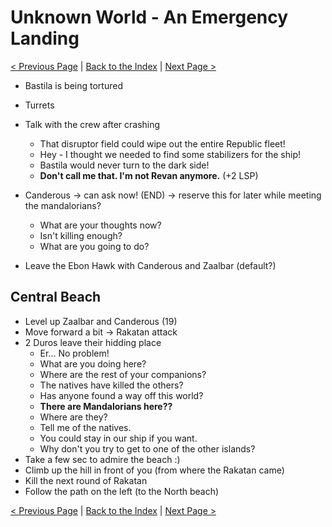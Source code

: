 # Unknown World - An Emergency Landing

[< Previous Page](089_YavinStation.md)
| [Back to the Index](./000_Index.md)
| [Next Page >](./091_UnknownWorld.md)


- Bastila is being tortured


- Turrets


- Talk with the crew after crashing
    - That disruptor field could wipe out the entire Republic fleet!
    - Hey - I thought we needed to find some stabilizers for the ship!
    - Bastila would never turn to the dark side!
    - **Don't call me that. I'm not Revan anymore.** (+2 LSP)
- Canderous -> can ask now! (END) -> reserve this for later while meeting the mandalorians?
    - What are your thoughts now?
    - Isn't killing enough?
    - What are you going to do?
- Leave the Ebon Hawk with Canderous and Zaalbar (default?)


## Central Beach

- Level up Zaalbar and Canderous (19)
- Move forward a bit -> Rakatan attack
- 2 Duros leave their hidding place
    - Er... No problem!
    - What are you doing here?
    - Where are the rest of your companions?
    - The natives have killed the others?
    - Has anyone found a way off this world?
    - **There are Mandalorians here??**
    - Where are they?
    - Tell me of the natives.
    - You could stay in our ship if you want.
    - Why don't you try to get to one of the other islands?
- Take a few sec to admire the beach :)
- Climb up the hill in front of you (from where the Rakatan came)
- Kill the next round of Rakatan
- Follow the path on the left (to the North beach)

[< Previous Page](089_YavinStation.md)
| [Back to the Index](./000_Index.md)
| [Next Page >](./091_UnknownWorld.md)

